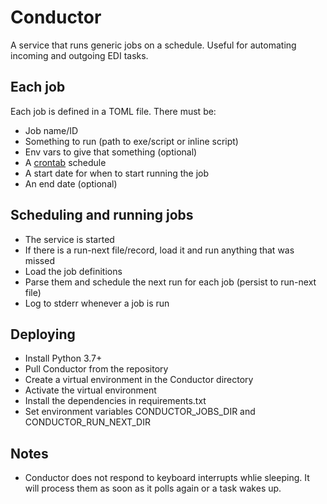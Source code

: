 # Conductor

A service that runs generic jobs on a schedule. Useful for automating incoming
and outgoing EDI tasks.

## Each job

Each job is defined in a TOML file. There must be:

- Job name/ID
- Something to run (path to exe/script or inline script)
- Env vars to give that something (optional)
- A [crontab](https://en.wikipedia.org/wiki/Cron#Overview) schedule
- A start date for when to start running the job
- An end date (optional)

## Scheduling and running jobs

- The service is started
- If there is a run-next file/record, load it and run anything that was missed
- Load the job definitions
- Parse them and schedule the next run for each job (persist to run-next file)
- Log to stderr whenever a job is run

## Deploying

- Install Python 3.7+
- Pull Conductor from the repository
- Create a virtual environment in the Conductor directory
- Activate the virtual environment
- Install the dependencies in requirements.txt
- Set environment variables CONDUCTOR_JOBS_DIR and CONDUCTOR_RUN_NEXT_DIR


## Notes

- Conductor does not respond to keyboard interrupts whlie sleeping. It will process them as soon as it polls again or a task wakes up.
